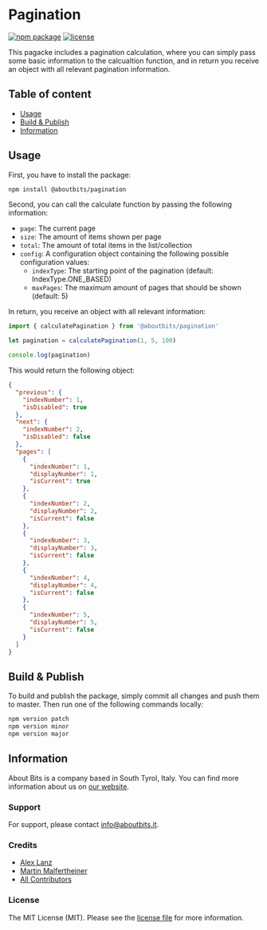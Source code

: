 Pagination
==========

[![npm package](https://badge.fury.io/js/%40aboutbits%2Fpagination.svg)](https://badge.fury.io/js/%40aboutbits%2Fpagination)
[![license](https://img.shields.io/github/license/aboutbits/pagination)](https://github.com/aboutbits/pagination/blob/master/license.md)

This pagacke includes a pagination calculation, where you can simply pass some basic information to the calcualtion function, and in return you receive an object with all relevant pagination information.

## Table of content

- [Usage](#usage)
- [Build & Publish](#build--publish)
- [Information](#information)

## Usage

First, you have to install the package:

```bash
npm install @aboutbits/pagination
```

Second, you can call the calculate function by passing the following information:

- `page`: The current page
- `size`: The amount of items shown per page
- `total`: The amount of total items in the list/collection
- `config`: A configuration object containing the following possible configuration values:
  - `indexType`: The starting point of the pagination (default: IndexType.ONE_BASED)
  - `maxPages`: The maximum amount of pages that should be shown (default: 5)

In return, you receive an object with all relevant information:

```js
import { calculatePagination } from '@aboutbits/pagination'

let pagination = calculatePagination(1, 5, 100)

console.log(pagination)
```

This would return the following object:

```json
{
  "previous": {
    "indexNumber": 1,
    "isDisabled": true
  },
  "next": {
    "indexNumber": 2,
    "isDisabled": false
  },
  "pages": [
    {
      "indexNumber": 1,
      "displayNumber": 1,
      "isCurrent": true
    },
    {
      "indexNumber": 2,
      "displayNumber": 2,
      "isCurrent": false
    },
    {
      "indexNumber": 3,
      "displayNumber": 3,
      "isCurrent": false
    },
    {
      "indexNumber": 4,
      "displayNumber": 4,
      "isCurrent": false
    },
    {
      "indexNumber": 5,
      "displayNumber": 5,
      "isCurrent": false
    }
  ]
}
```

## Build & Publish

To build and publish the package, simply commit all changes and push them to master. Then run one of the following commands locally:

```bash
npm version patch
npm version minor
npm version major
```

## Information

About Bits is a company based in South Tyrol, Italy. You can find more information about us on [our website](https://aboutbits.it).

### Support

For support, please contact [info@aboutbits.it](mailto:info@aboutbits.it).

### Credits

- [Alex Lanz](https://github.com/alexlanz)
- [Martin Malfertheiner](https://github.com/mmalfertheiner)
- [All Contributors](../../contributors)

### License

The MIT License (MIT). Please see the [license file](license.md) for more information.
